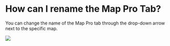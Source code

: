 # How can I rename the Map Pro Tab?

<p class="no-margin">You can change the name of the Map Pro tab through the drop-down arrow next to the specific map.</p>
<p class="no-margin"></p>
<div class="intercom-container"><img src="/assets/img/teams-pro/image_130.png"></div>



<Intercom />
<Hubspot />
<Clarity />
<GoogleAnalytics />